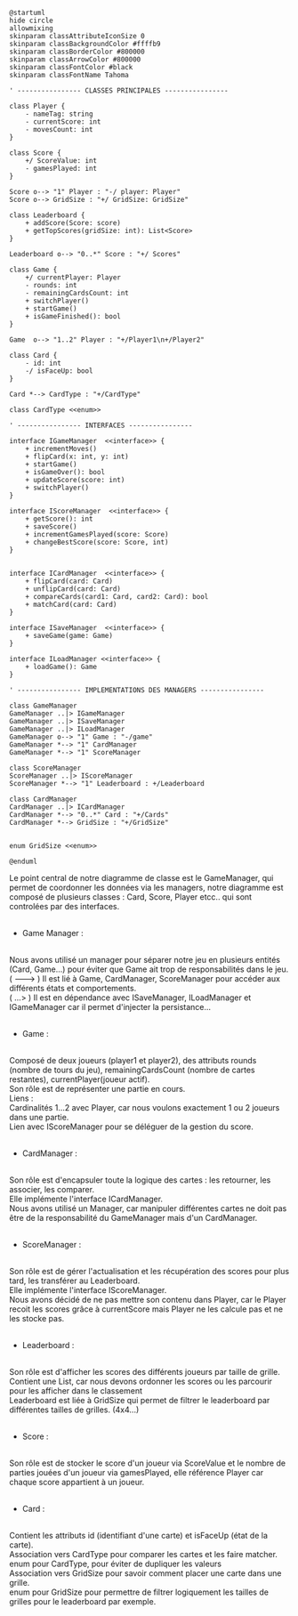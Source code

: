 ```plantuml
@startuml
hide circle
allowmixing
skinparam classAttributeIconSize 0
skinparam classBackgroundColor #ffffb9
skinparam classBorderColor #800000
skinparam classArrowColor #800000
skinparam classFontColor #black
skinparam classFontName Tahoma

' ---------------- CLASSES PRINCIPALES ----------------

class Player {
    - nameTag: string
    - currentScore: int
    - movesCount: int
}

class Score {
    +/ ScoreValue: int
    - gamesPlayed: int
}

Score o--> "1" Player : "-/ player: Player"
Score o--> GridSize : "+/ GridSize: GridSize"

class Leaderboard {
    + addScore(Score: score)
    + getTopScores(gridSize: int): List<Score>
}

Leaderboard o--> "0..*" Score : "+/ Scores"

class Game {
    +/ currentPlayer: Player
    - rounds: int
    - remainingCardsCount: int
    + switchPlayer()
    + startGame()
    + isGameFinished(): bool
}

Game  o--> "1..2" Player : "+/Player1\n+/Player2"

class Card {
    - id: int
    -/ isFaceUp: bool
}

Card *--> CardType : "+/CardType"

class CardType <<enum>>

' ---------------- INTERFACES ----------------

interface IGameManager  <<interface>> {
    + incrementMoves()
    + flipCard(x: int, y: int)
    + startGame()
    + isGameOver(): bool
	+ updateScore(score: int)
    + switchPlayer()
}

interface IScoreManager  <<interface>> {
    + getScore(): int
    + saveScore()
    + incrementGamesPlayed(score: Score)
    + changeBestScore(score: Score, int)
}


interface ICardManager  <<interface>> {
    + flipCard(card: Card)
	+ unflipCard(card: Card)
    + compareCards(card1: Card, card2: Card): bool
    + matchCard(card: Card)
}

interface ISaveManager  <<interface>> {
    + saveGame(game: Game)
}

interface ILoadManager <<interface>> {
    + loadGame(): Game
}

' ---------------- IMPLEMENTATIONS DES MANAGERS ----------------

class GameManager
GameManager ..|> IGameManager
GameManager ..|> ISaveManager
GameManager ..|> ILoadManager
GameManager o--> "1" Game : "-/game"
GameManager *--> "1" CardManager
GameManager *--> "1" ScoreManager

class ScoreManager
ScoreManager ..|> IScoreManager
ScoreManager *--> "1" Leaderboard : +/Leaderboard

class CardManager
CardManager ..|> ICardManager
CardManager *--> "0..*" Card : "+/Cards"
CardManager *--> GridSize : "+/GridSize"


enum GridSize <<enum>>

@enduml
```

Le point central de notre diagramme de classe est le GameManager, qui permet de coordonner les données via les managers, notre diagramme est composé de plusieurs classes : Card, Score, Player etcc.. qui sont controlées par des interfaces. <br><br>

- Game Manager : <br><br>

Nous avons utilisé un manager pour séparer notre jeu en plusieurs entités (Card, Game...) pour éviter que Game ait trop de responsabilités dans le jeu. <br>
( ---> ) Il est lié à Game, CardManager, ScoreManager pour accéder aux différents états et comportements. <br>
( ...> ) Il est en dépendance avec ISaveManager, ILoadManager et IGameManager car il permet d'injecter la persistance... <br><br>


- Game : <br><br>

Composé de deux joueurs (player1 et player2), des attributs rounds (nombre de tours du jeu), remainingCardsCount (nombre de cartes restantes), currentPlayer(joueur actif). <br>
Son rôle est de représenter une partie en cours. <br>
Liens : <br>
Cardinalités 1...2 avec Player, car nous voulons exactement 1 ou 2 joueurs dans une partie.<br>
Lien avec IScoreManager pour se déléguer de la gestion du score.<br><br>

- CardManager :<br><br>

Son rôle est d'encapsuler toute la logique des cartes : les retourner, les associer, les comparer.<br>
Elle implémente l'interface ICardManager.<br>
Nous avons utilisé un Manager, car manipuler différentes cartes ne doit pas être de la responsabilité du GameManager mais d'un CardManager.<br><br>

- ScoreManager :<br><br>

Son rôle est de gérer l'actualisation et les récupération des scores pour plus tard, les transférer au Leaderboard.<br>
Elle implémente l'interface IScoreManager.<br>
Nous avons décidé de ne pas mettre son contenu dans Player, car le Player recoit les scores grâce à currentScore mais Player ne les calcule pas et ne les stocke pas.<br><br>

- Leaderboard :<br><br>

Son rôle est d'afficher les scores des différents joueurs par taille de grille.<br>
Contient une List<Score>, car nous devons ordonner les scores ou les parcourir pour les afficher dans le classement<br>
Leaderboard est liée à GridSize qui permet de filtrer le leaderboard par différentes tailles de grilles. (4x4...)<br><br>

- Score : <br><br>

Son rôle est de stocker le score d'un joueur via ScoreValue et le nombre de parties jouées d'un joueur via gamesPlayed, elle référence Player car chaque score appartient à un joueur.<br><br>

- Card :<br><br>

Contient les attributs id (identifiant d'une carte) et isFaceUp (état de la carte).<br>
Association vers CardType pour comparer les cartes et les faire matcher.<br>
enum pour CardType, pour éviter de dupliquer les valeurs<br>
Association vers GridSize pour savoir comment placer une carte dans une grille.<br>
enum pour GridSize pour permettre de filtrer logiquement les tailles de grilles pour le leaderboard par exemple.<br>

